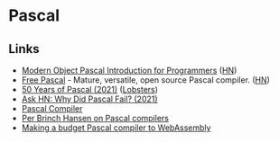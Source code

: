 # Pascal

## Links

- [Modern Object Pascal Introduction for Programmers](https://castle-engine.io/modern_pascal_introduction.html) ([HN](https://news.ycombinator.com/item?id=23742999))
- [Free Pascal](https://www.freepascal.org/) - Mature, versatile, open source Pascal compiler. ([HN](https://news.ycombinator.com/item?id=25406547))
- [50 Years of Pascal (2021)](https://cacm.acm.org/magazines/2021/3/250705-50-years-of-pascal/fulltext) ([Lobsters](https://lobste.rs/s/rm4shm/50_years_pascal))
- [Ask HN: Why Did Pascal Fail? (2021)](https://news.ycombinator.com/item?id=28490736)
- [Pascal Compiler](https://github.com/StanfordPascal/Pascal)
- [Per Brinch Hansen on Pascal compilers](http://pascal.hansotten.com/2020/10/23/per-brinch-hansen-on-pascal-compilers/)
- [Making a budget Pascal compiler to WebAssembly](https://faizilham.github.io/making-budget-pascal-compiler)
